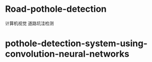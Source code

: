 # Road-pothole-detection
计算机视觉 道路坑洼检测


# pothole-detection-system-using-convolution-neural-networks
